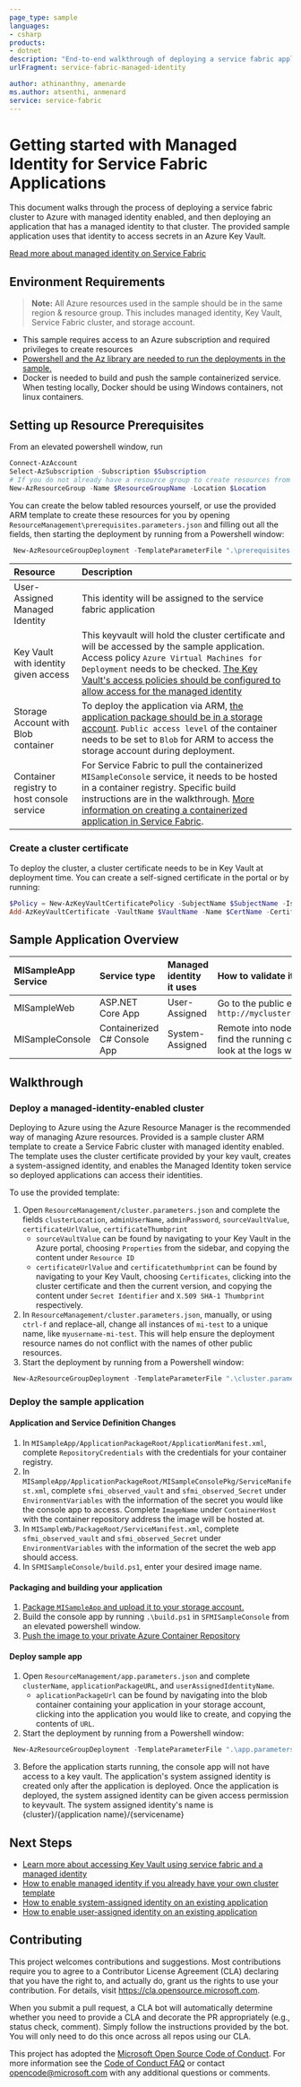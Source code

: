 ```yaml
---
page_type: sample
languages:
- csharp
products:
- dotnet
description: "End-to-end walkthrough of deploying a service fabric application with managed identities."
urlFragment: service-fabric-managed-identity

author: athinanthny, amenarde
ms.author: atsenthi, anmenard
service: service-fabric
---
```


# Getting started with Managed Identity for Service Fabric Applications

This document walks through the process of deploying a service fabric cluster to Azure with managed identity enabled, and then deploying an application that has a managed identity to that cluster. The provided sample application uses that identity to access secrets in an Azure Key Vault.

[Read more about managed identity on Service Fabric](https://docs.microsoft.com/en-us/azure/service-fabric/concepts-managed-identity)

## Environment Requirements

> **Note:** All Azure resources used in the sample should be in the same region & resource group. This includes managed identity, Key Vault, Service Fabric cluster, and storage account.

- This sample requires access to an Azure subscription and required privileges to create resources
- [Powershell and the Az library are needed to run the deployments in the sample.](https://docs.microsoft.com/en-us/powershell/azure/install-az-ps)
- Docker is needed to build and push the sample containerized service. When testing locally, Docker should be using Windows containers, not linux containers.

## Setting up Resource Prerequisites

From an elevated powershell window, run
```powershell
Connect-AzAccount
Select-AzSubscription -Subscription $Subscription
# If you do not already have a resource group to create resources from this walkthrough:
New-AzResourceGroup -Name $ResourceGroupName -Location $Location
```

You can create the below tabled resources yourself, or use the provided ARM template to create these resources for you by opening `ResourceManagement\prerequisites.parameters.json` and filling out all the fields, then starting the deployment by running from a Powershell window: 
```powershell
 New-AzResourceGroupDeployment -TemplateParameterFile ".\prerequisites.parameters.json" -TemplateFile ".\prerequisites.template.json" -ResourceGroupName $ResourceGroupName
```

| Resource | Description |
| :--- | :--- |
| User-Assigned Managed Identity | This identity will be assigned to the service fabric application |
| Key Vault with identity given access | This keyvault will hold the cluster certificate and will be accessed by the sample application. Access policy `Azure Virtual Machines for Deployment` needs to be checked. [The Key Vault's access policies should be configured to allow access for the managed identity](https://docs.microsoft.com/en-us/azure/key-vault/key-vault-secure-your-key-vault) |
| Storage Account with Blob container| To deploy the application via ARM, [the application package should be in a storage account](<https://docs.microsoft.com/en-us/azure/batch/batch-application-packages>). `Public access level` of the container needs to be set to `Blob` for ARM to access the storage account during deployment. |
| Container registry to host console service| For Service Fabric to pull the containerized `MISampleConsole` service, it needs to be hosted in a container registry. Specific build instructions are in the walkthrough. [More information on creating a containerized application in Service Fabric](https://docs.microsoft.com/en-us/azure/service-fabric/service-fabric-get-started-containers). |

### Create a cluster certificate

To deploy the cluster, a cluster certificate needs to be in Key Vault at deployment time. You can create a self-signed certificate in the portal or by running:
```powershell
$Policy = New-AzKeyVaultCertificatePolicy -SubjectName $SubjectName -IssuerName Self -ValidityInMonths 12
Add-AzKeyVaultCertificate -VaultName $VaultName -Name $CertName -CertificatePolicy $Policy
```

## Sample Application Overview

| MISampleApp Service | Service type |Managed identity it uses | How to validate it is working |
| :--- | :--- | :--- | :--- |
| MISampleWeb | ASP.NET Core App |User-Assigned | Go to the public endpoint `http://mycluster.myregion.cloudapp.azure.com:80/vault` |
| MISampleConsole | Containerized C# Console App |System-Assigned | Remote into node running the service at `my.node.ip:3389`, find the running container with command `docker ps`, and look at the logs with `docker logs` |

## Walkthrough

### Deploy a managed-identity-enabled cluster

Deploying to Azure using the Azure Resource Manager is the recommended way of managing Azure resources. Provided is a sample cluster ARM template to create a Service Fabric cluster with managed identity enabled. The template uses the cluster certificate provided by your key vault, creates a system-assigned identity, and enables the Managed Identity token service so deployed applications can access their identities.

To use the provided template:

1. Open `ResourceManagement/cluster.parameters.json` and complete the fields `clusterLocation`, `adminUserName`, `adminPassword`, `sourceVaultValue`, `certificateUrlValue`, `certificateThumbprint`
    - `sourceVaultValue` can be found by navigating to your Key Vault in the Azure portal, choosing `Properties` from the sidebar, and copying the content under `Resource ID`
    - `certificateUrlValue` and `certificatethumbprint` can be found by navigating to your Key Vault, choosing `Certificates`, clicking into the cluster certificate and then the current version, and copying the content under `Secret Identifier` and `X.509 SHA-1 Thumbprint` respectively.
2. In `ResourceManagement/cluster.parameters.json`, manually, or using `ctrl-f` and replace-all, change all instances of `mi-test` to a unique name, like `myusername-mi-test`. This will help ensure the deployment resource names do not conflict with the names of other public resources.
3. Start the deployment by running from a Powershell window: 
```powershell
 New-AzResourceGroupDeployment -TemplateParameterFile ".\cluster.parameters.json" -TemplateFile ".\cluster.template.json" -ResourceGroupName $ResourceGroupName
```

### Deploy the sample application

#### Application and Service Definition Changes

1. In `MISampleApp/ApplicationPackageRoot/ApplicationManifest.xml`, complete `RepositoryCredentials` with the credentials for your container registry.
2. In `MISampleApp/ApplicationPackageRoot/MISampleConsolePkg/ServiceManifest.xml`, complete `sfmi_observed_vault` and `sfmi_observed_Secret` under `EnvironmentVariables` with the information of the secret you would like the console app to access. Complete `ImageName` under `ContainerHost` with the container repository address the image will be hosted at.
3. In `MISampleWb/PackageRoot/ServiceManifest.xml`, complete `sfmi_observed_vault` and `sfmi_observed_Secret` under `EnvironmentVariables` with the information of the secret the web app should access.
4. In `SFMISampleConsole/build.ps1`, enter your desired image name.

#### Packaging and building your application

1. [Package `MISampleApp` and upload it to your storage account.](https://docs.microsoft.com/en-us/azure/service-fabric/service-fabric-package-apps)
2. Build the console app by running `.\build.ps1` in `SFMISampleConsole` from an elevated powershell window.
3. [Push the image to your private Azure Container Repository](https://docs.microsoft.com/en-us/azure/container-registry/container-registry-get-started-docker-cli)

#### Deploy sample app

1. Open `ResourceManagement/app.parameters.json` and complete `clusterName`, `applicationPackageURL`, and `userAssignedIdentityName`.
    - `aplicationPackageUrl` can be found by navigating into the blob container containing your application in your storage account, clicking into the application you would like to create, and copying the contents of `URL`.
2. Start the deployment by running from a Powershell window: 
```powershell
 New-AzResourceGroupDeployment -TemplateParameterFile ".\app.parameters.json" -TemplateFile ".\app.template.json" -ResourceGroupName $ResourceGroupName
```

3. Before the application starts running, the console app will not have access to a key vault. The application's system assigned identity is created only after the application is deployed. Once the application is deployed, the system assigned identity can be given access permission to keyvault. The system assigned identity's name is {cluster}/{application name}/{servicename}

## Next Steps

- [Learn more about accessing Key Vault using service fabric and a managed identity](https://docs.microsoft.com/en-us/azure/service-fabric/how-to-managed-identity-service-fabric-app-code#accessing-key-vault-from-a-service-fabric-application-using-managed-identity)
- [How to enable managed identity if you already have your own cluster template](https://docs.microsoft.com/en-us/azure/service-fabric/configure-new-azure-service-fabric-enable-managed-identity)
- [How to enable system-assigned identity on an existing application](https://docs.microsoft.com/en-us/azure/service-fabric/how-to-deploy-service-fabric-application-system-assigned-managed-identity)
- [How to enable user-assigned identity on an existing application](https://docs.microsoft.com/en-us/azure/service-fabric/how-to-deploy-service-fabric-application-user-assigned-managed-identity)


## Contributing

This project welcomes contributions and suggestions.  Most contributions require you to agree to a
Contributor License Agreement (CLA) declaring that you have the right to, and actually do, grant us
the rights to use your contribution. For details, visit <https://cla.opensource.microsoft.com>.

When you submit a pull request, a CLA bot will automatically determine whether you need to provide
a CLA and decorate the PR appropriately (e.g., status check, comment). Simply follow the instructions
provided by the bot. You will only need to do this once across all repos using our CLA.

This project has adopted the [Microsoft Open Source Code of Conduct](https://opensource.microsoft.com/codeofconduct/).
For more information see the [Code of Conduct FAQ](https://opensource.microsoft.com/codeofconduct/faq/) or
contact [opencode@microsoft.com](mailto:opencode@microsoft.com) with any additional questions or comments.
